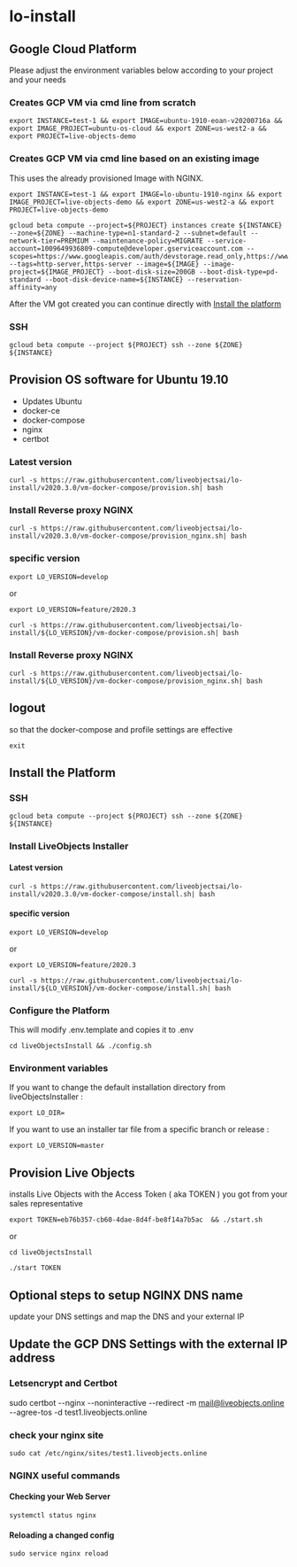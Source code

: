 # lo-install

## Google Cloud Platform

Please adjust the environment variables below according to your project and your needs

### Creates GCP VM via cmd line from scratch

```
export INSTANCE=test-1 && export IMAGE=ubuntu-1910-eoan-v20200716a && export IMAGE_PROJECT=ubuntu-os-cloud && export ZONE=us-west2-a && export PROJECT=live-objects-demo
```

### Creates GCP VM via cmd line based on an existing image

This uses the already provisioned Image with NGINX. 

```
export INSTANCE=test-1 && export IMAGE=lo-ubuntu-1910-nginx && export IMAGE_PROJECT=live-objects-demo && export ZONE=us-west2-a && export PROJECT=live-objects-demo
```

```
gcloud beta compute --project=${PROJECT} instances create ${INSTANCE} --zone=${ZONE} --machine-type=n1-standard-2 --subnet=default --network-tier=PREMIUM --maintenance-policy=MIGRATE --service-account=1009649936809-compute@developer.gserviceaccount.com --scopes=https://www.googleapis.com/auth/devstorage.read_only,https://www.googleapis.com/auth/logging.write,https://www.googleapis.com/auth/monitoring.write,https://www.googleapis.com/auth/servicecontrol,https://www.googleapis.com/auth/service.management.readonly,https://www.googleapis.com/auth/trace.append --tags=http-server,https-server --image=${IMAGE} --image-project=${IMAGE_PROJECT} --boot-disk-size=200GB --boot-disk-type=pd-standard --boot-disk-device-name=${INSTANCE} --reservation-affinity=any
```
After the VM got created you can continue directly with [Install the platform](#install-the-platform)

### SSH

```
gcloud beta compute --project ${PROJECT} ssh --zone ${ZONE} ${INSTANCE}
```


## Provision OS software for  Ubuntu 19.10

* Updates Ubuntu
* docker-ce
* docker-compose
* nginx
* certbot


### Latest version

```
curl -s https://raw.githubusercontent.com/liveobjectsai/lo-install/v2020.3.0/vm-docker-compose/provision.sh| bash
```

### Install Reverse proxy NGINX

```
curl -s https://raw.githubusercontent.com/liveobjectsai/lo-install/v2020.3.0/vm-docker-compose/provision_nginx.sh| bash
```

### specific version

```
export LO_VERSION=develop
```

or

```
export LO_VERSION=feature/2020.3
```

```
curl -s https://raw.githubusercontent.com/liveobjectsai/lo-install/${LO_VERSION}/vm-docker-compose/provision.sh| bash
```

### Install Reverse proxy NGINX

```
curl -s https://raw.githubusercontent.com/liveobjectsai/lo-install/${LO_VERSION}/vm-docker-compose/provision_nginx.sh| bash
```

## logout 

so that the docker-compose and profile settings are effective

```
exit
```

## Install the Platform
### SSH

```
gcloud beta compute --project ${PROJECT} ssh --zone ${ZONE} ${INSTANCE}
```

### Install LiveObjects Installer 
#### Latest version
```
curl -s https://raw.githubusercontent.com/liveobjectsai/lo-install/v2020.3.0/vm-docker-compose/install.sh| bash
```

#### specific version

```
export LO_VERSION=develop
```

or

```
export LO_VERSION=feature/2020.3
```

```
curl -s https://raw.githubusercontent.com/liveobjectsai/lo-install/${LO_VERSION}/vm-docker-compose/install.sh| bash
```

### Configure the Platform

This will modify .env.template and copies it to .env 

```
cd liveObjectsInstall && ./config.sh
```


### Environment variables 

If you want to change the default installation directory from liveObjectsInstaller :

```
export LO_DIR=
```

If you want to use an installer tar file from a specific branch or release :

```
export LO_VERSION=master
```

## Provision Live Objects

installs Live Objects with the Access Token ( aka TOKEN ) you got from your sales representative

```
export TOKEN=eb76b357-cb60-4dae-8d4f-be8f14a7b5ac  && ./start.sh
```

or 

```
cd liveObjectsInstall

./start TOKEN

```

## Optional steps to setup NGINX DNS name 

update your DNS settings and map the DNS and your external IP

## Update the GCP DNS Settings with the external IP address

### Letsencrypt and Certbot

sudo certbot --nginx --noninteractive --redirect -m mail@liveobjects.online --agree-tos -d test1.liveobjects.online

### check your nginx site 

```
sudo cat /etc/nginx/sites/test1.liveobjects.online 
```

### NGINX useful commands

#### Checking your Web Server

```
systemctl status nginx
```

#### Reloading a changed config
```
sudo service nginx reload
```